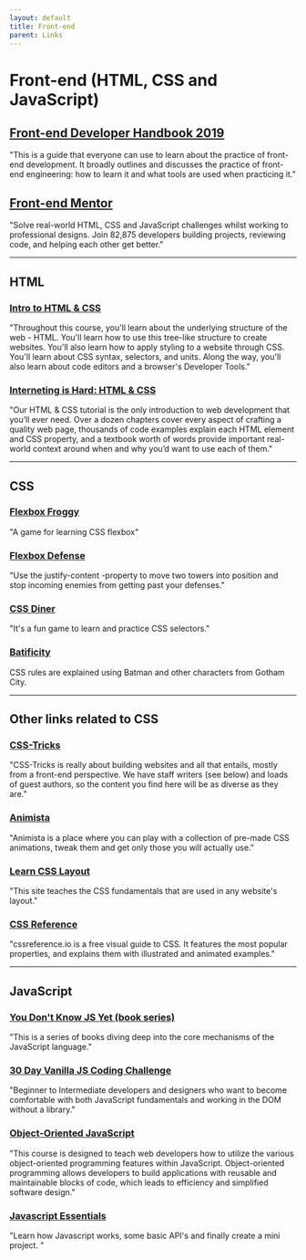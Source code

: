 ```yaml
---
layout: default
title: Front-end 
parent: Links
---
```


# Front-end (HTML, CSS and JavaScript)

## [Front-end Developer Handbook 2019](https://frontendmasters.com/books/front-end-handbook/2019/)
"This is a guide that everyone can use to learn about the practice of front-end development. It broadly outlines and discusses the practice of front-end engineering: how to learn it and what tools are used when practicing it."

## [Front-end Mentor](https://www.frontendmentor.io/)
"Solve real-world HTML, CSS and JavaScript challenges whilst working to professional designs. Join 82,875 developers building projects, reviewing code, and helping each other get better."

---

## HTML

### [Intro to HTML & CSS](https://www.udacity.com/course/intro-to-html-and-css--ud001)
"Throughout this course, you'll learn about the underlying structure of the web - HTML. You'll learn how to use this tree-like structure to create websites. You'll also learn how to apply styling to a website through CSS. You'll learn about CSS syntax, selectors, and units. Along the way, you'll also learn about code editors and a browser's Developer Tools."

### [Interneting is Hard: HTML & CSS](https://www.internetingishard.com/)
"Our HTML & CSS tutorial is the only introduction to web development that you’ll ever need. Over a dozen chapters cover every aspect of crafting a quality web page, thousands of code examples explain each HTML element and CSS property, and a textbook worth of words provide important real-world context around when and why you’d want to use each of them."

---

## CSS

### [Flexbox Froggy](http://flexboxfroggy.com/)
"A game for learning CSS flexbox"

### [Flexbox Defense](http://www.flexboxdefense.com/)
"Use the justify-content -property to move two towers into position and stop incoming enemies from getting past your defenses."

### [CSS Diner](https://flukeout.github.io/)
"It's a fun game to learn and practice CSS selectors."

### [Batificity](http://batificity.com/)
CSS rules are explained using Batman and other characters from Gotham City.

---

## Other links related to CSS

### [CSS-Tricks](https://css-tricks.com/)
"CSS-Tricks is really about building websites and all that entails, mostly from a front-end perspective. We have staff writers (see below) and loads of guest authors, so the content you find here will be as diverse as they are."

### [Animista](https://animista.net/)
"Animista is a place where you can play with a collection of pre-made CSS animations, tweak them and get only those you will actually use."

### [Learn CSS Layout](https://learnlayout.com/)
"This site teaches the CSS fundamentals that are used in any website's layout."

### [CSS Reference](https://cssreference.io/)
"cssreference.io is a free visual guide to CSS. It features the most popular properties, and explains them with illustrated and animated examples."

---

## JavaScript

### [You Don't Know JS Yet (book series) ](https://github.com/getify/You-Dont-Know-JS)
"This is a series of books diving deep into the core mechanisms of the JavaScript language."

### [30 Day Vanilla JS Coding Challenge](https://javascript30.com/)
"Beginner to Intermediate developers and designers who want to become comfortable with both JavaScript fundamentals and working in the DOM without a library."

### [Object-Oriented JavaScript](https://www.udacity.com/course/object-oriented-javascript--ud711)
"This course is designed to teach web developers how to utilize the various object-oriented programming features within JavaScript. Object-oriented programming allows developers to build applications with reusable and maintainable blocks of code, which leads to efficiency and simplified software design."

### [Javascript Essentials](https://www.udemy.com/course/javascript-essentials/)
"Learn how Javascript works, some basic API's and finally create a mini project. "